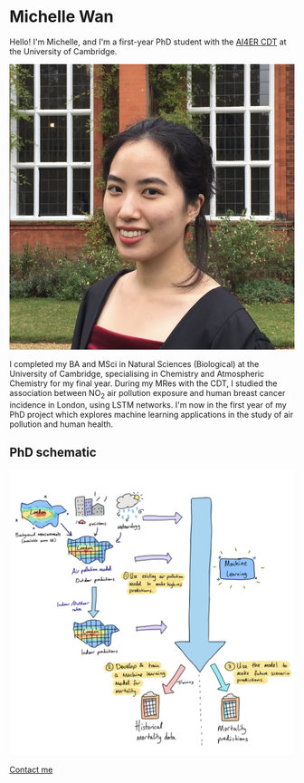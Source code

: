 # Michelle Wan
Hello! I'm Michelle, and I'm a first-year PhD student with the [AI4ER CDT](https://ai4er-cdt.esc.cam.ac.uk) at the University of Cambridge.

<img alt="Michelle Wan" src="/images/headshot.jpeg">

I completed my BA and MSci in Natural Sciences (Biological) at the University of Cambridge, specialising in Chemistry and Atmospheric Chemistry for my final year. During my MRes with the CDT, I studied the association between NO<sub>2</sub> air pollution exposure and human breast cancer incidence in London, using LSTM networks. I'm now in the first year of my PhD project which explores machine learning applications in the study of air pollution and human health.

## PhD schematic
<p>
<a href="https://michellewl.github.io/images/PhD-schematic.png">
<img border="0" alt="PhD schematic" src="/images/PhD-schematic.png" width="1000">
</a>
</p>

[Contact me](https://michellewl.github.io/about/contact-me.html)
